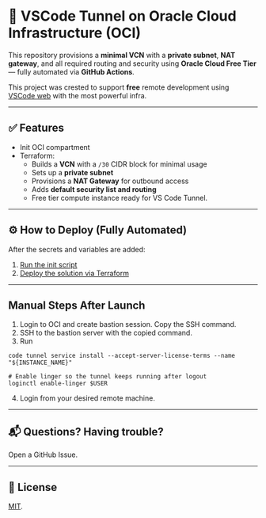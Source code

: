 # 🚀 VSCode Tunnel on Oracle Cloud Infrastructure (OCI)

This repository provisions a **minimal VCN** with a **private subnet**, **NAT gateway**, and all required routing and security using **Oracle Cloud Free Tier** — fully automated via **GitHub Actions**.

This project was crested to support **free** remote development using [VSCode web](https://vscode.dev) with the most powerful infra.

---

## ✅ Features

- Init OCI compartment
- Terraform:
   - Builds a **VCN** with a `/30` CIDR block for minimal usage
   - Sets up a **private subnet**
   - Provisions a **NAT Gateway** for outbound access
   - Adds **default security list and routing**
   - Free tier compute instance ready for VS Code Tunnel.

---

## ⚙️ How to Deploy (Fully Automated)

After the secrets and variables are added:

1. [Run the init script](./docs/Init.md)
2. [Deploy the solution via Terraform](./docs/Deploy.md)

---

## Manual Steps After Launch

1. Login to OCI and create bastion session. Copy the SSH command.
2. SSH to the bastion server with the copied command.
3. Run

```
code tunnel service install --accept-server-license-terms --name "${INSTANCE_NAME}"

# Enable linger so the tunnel keeps running after logout
loginctl enable-linger $USER
```
4. Login from your desired remote machine.

---

## 📬 Questions? Having trouble?

Open a GitHub Issue.

---

## 📝 License

[MIT](./LICENSE).